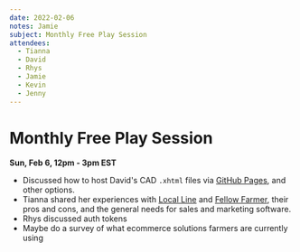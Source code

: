 ```yaml
---
date: 2022-02-06
notes: Jamie
subject: Monthly Free Play Session
attendees:
  - Tianna
  - David
  - Rhys
  - Jamie
  - Kevin
  - Jenny
---
```


# Monthly Free Play Session
__Sun, Feb 6, 12pm - 3pm EST__

- Discussed how to host David's CAD `.xhtml` files via [GitHub Pages](https://docs.github.com/en/pages/quickstart), and other options.
- Tianna shared her experiences with [Local Line](https://site.localline.ca/) and [Fellow Farmer](https://fellowfarmer.com/), their pros and cons, and the general needs for sales and marketing software.
- Rhys discussed auth tokens
- Maybe do a survey of what ecommerce solutions farmers are currently using
